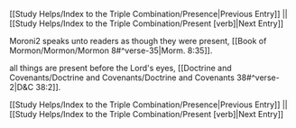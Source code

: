 [[Study Helps/Index to the Triple Combination/Presence|Previous Entry]]  ||  [[Study Helps/Index to the Triple Combination/Present [verb]|Next Entry]]

 Moroni2 speaks unto readers as though they were present, [[Book of Mormon/Mormon/Mormon 8#^verse-35|Morm. 8:35]].

 all things are present before the Lord's eyes, [[Doctrine and Covenants/Doctrine and Covenants/Doctrine and Covenants 38#^verse-2|D&C 38:2]].

[[Study Helps/Index to the Triple Combination/Presence|Previous Entry]]  ||  [[Study Helps/Index to the Triple Combination/Present [verb]|Next Entry]]